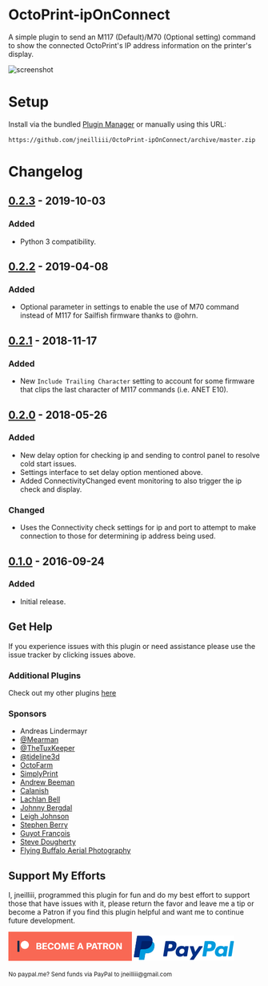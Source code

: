 # OctoPrint-ipOnConnect

A simple plugin to send an M117 (Default)/M70 (Optional setting) command to show the connected OctoPrint's IP address information on the printer's display.

![screenshot](screenshot.jpg)

# Setup

Install via the bundled [Plugin Manager](https://github.com/foosel/OctoPrint/wiki/Plugin:-Plugin-Manager)
or manually using this URL:

    https://github.com/jneilliii/OctoPrint-ipOnConnect/archive/master.zip

# Changelog

## [0.2.3] - 2019-10-03
### Added
- Python 3 compatibility.

## [0.2.2] - 2019-04-08
### Added
- Optional parameter in settings to enable the use of M70 command instead of M117 for Sailfish firmware thanks to @ohrn.

## [0.2.1] - 2018-11-17
### Added
- New `Include Trailing Character` setting to account for some firmware that clips the last character of M117 commands (i.e. ANET E10).

## [0.2.0] - 2018-05-26
### Added
- New delay option for checking ip and sending to control panel to resolve cold start issues.
- Settings interface to set delay option mentioned above.
- Added ConnectivityChanged event monitoring to also trigger the ip check and display.

### Changed
- Uses the Connectivity check settings for ip and port to attempt to make connection to those for determining ip address being used.

## [0.1.0] - 2016-09-24
### Added
- Initial release.

## Get Help

If you experience issues with this plugin or need assistance please use the issue tracker by clicking issues above.

### Additional Plugins

Check out my other plugins [here](https://plugins.octoprint.org/by_author/#jneilliii)

### Sponsors
- Andreas Lindermayr
- [@Mearman](https://github.com/Mearman)
- [@TheTuxKeeper](https://github.com/thetuxkeeper)
- [@tideline3d](https://github.com/tideline3d/)
- [OctoFarm](https://octofarm.net/)
- [SimplyPrint](https://simplyprint.dk/)
- [Andrew Beeman](https://github.com/Kiendeleo)
- [Calanish](https://github.com/calanish)
- [Lachlan Bell](https://lachy.io/)
- [Johnny Bergdal](https://github.com/bergdahl)
- [Leigh Johnson](https://github.com/leigh-johnson)
- [Stephen Berry](https://github.com/berrystephenw)
- [Guyot François](https://github.com/iFrostizz)
- [Steve Dougherty](https://github.com/Thynix)
- [Flying Buffalo Aerial Photography](http://flyingbuffalo.info/)
## Support My Efforts
I, jneilliii, programmed this plugin for fun and do my best effort to support those that have issues with it, please return the favor and leave me a tip or become a Patron if you find this plugin helpful and want me to continue future development.

[![Patreon](patreon-with-text-new.png)](https://www.patreon.com/jneilliii) [![paypal](paypal-with-text.png)](https://paypal.me/jneilliii)

<small>No paypal.me? Send funds via PayPal to jneilliii&#64;gmail&#46;com</small>

[0.2.3]: https://github.com/jneilliii/OctoPrint-ipOnConnect/tree/0.2.3
[0.2.2]: https://github.com/jneilliii/OctoPrint-ipOnConnect/tree/0.2.2
[0.2.1]: https://github.com/jneilliii/OctoPrint-ipOnConnect/tree/0.2.1
[0.2.0]: https://github.com/jneilliii/OctoPrint-ipOnConnect/tree/0.2.0
[0.1.0]: https://github.com/jneilliii/OctoPrint-ipOnConnect/tree/0.1.0

